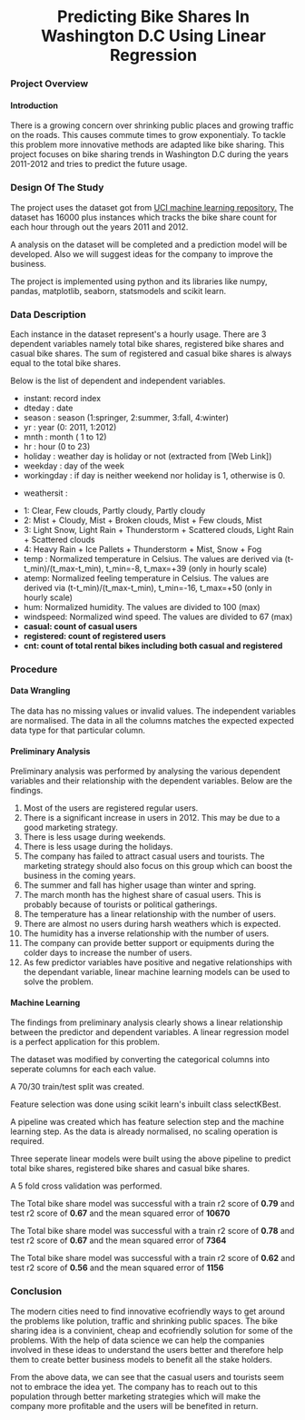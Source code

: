 <H1 style="text-align: center;">Predicting Bike Shares In Washington D.C Using Linear Regression</H1>

<H3>Project Overview</H3>

<H4>Introduction</H4>

  There is a growing concern over shrinking public places and growing traffic on the roads. This causes commute times 
  to grow exponentialy. To tackle this problem more innovative methods are adapted like bike sharing. This project focuses 
  on bike sharing trends in Washington D.C during the years 2011-2012 and tries to predict the future usage.
  
<H3>Design Of The Study</H3>

  The project uses the dataset got from <a href="https://archive.ics.uci.edu/ml/datasets/bike+sharing+dataset">UCI machine 
  learning repository.</a> The dataset has 16000 plus instances which tracks the bike share count for each hour through out 
  the years 2011 and 2012.
  
  A analysis on the dataset will be completed and a prediction model will be developed. Also we will suggest ideas for the 
  company to improve the business.
  
  The project is implemented using python and its libraries like numpy, pandas, matplotlib, seaborn, statsmodels and scikit learn.
  
 <H3>Data Description</H3>
 
  Each instance in the dataset represent's a hourly usage. There are 3 dependent variables namely total bike shares, registered
  bike shares and casual bike shares. The sum of registered and casual bike shares is always equal to the total bike shares.
  
  
  Below is the list of dependent and independent variables.
  
  - instant: record index
- dteday : date
- season : season (1:springer, 2:summer, 3:fall, 4:winter)
- yr : year (0: 2011, 1:2012)
- mnth : month ( 1 to 12)
- hr : hour (0 to 23)
- holiday : weather day is holiday or not (extracted from [Web Link])
- weekday : day of the week
- workingday : if day is neither weekend nor holiday is 1, otherwise is 0.
+ weathersit : 
- 1: Clear, Few clouds, Partly cloudy, Partly cloudy
- 2: Mist + Cloudy, Mist + Broken clouds, Mist + Few clouds, Mist
- 3: Light Snow, Light Rain + Thunderstorm + Scattered clouds, Light Rain + Scattered clouds
- 4: Heavy Rain + Ice Pallets + Thunderstorm + Mist, Snow + Fog
- temp : Normalized temperature in Celsius. The values are derived via (t-t_min)/(t_max-t_min), t_min=-8, t_max=+39 (only in hourly scale)
- atemp: Normalized feeling temperature in Celsius. The values are derived via (t-t_min)/(t_max-t_min), t_min=-16, t_max=+50 (only in hourly scale)
- hum: Normalized humidity. The values are divided to 100 (max)
- windspeed: Normalized wind speed. The values are divided to 67 (max)
- **casual: count of casual users**
- **registered: count of registered users**
- **cnt: count of total rental bikes including both casual and registered**

<H3>Procedure</H3>

<H4>Data Wrangling</H4>
   
   The data has no missing values or invalid values. The independent variables are normalised. The data in all the columns matches
   the expected expected data type for that particular column.
  
<H4>Preliminary Analysis</H4>

  Preliminary analysis was performed by analysing the various dependent variables and their relationship with the dependent 
  variables. Below are the findings.
  
  <ol>
<li> Most of the users are registered regular users.</li>
<li> There is a significant increase in users in 2012. This may be due to a good marketing strategy.</li>
<li> There is less usage during weekends.</li>
<li> There is less usage during the holidays.</li>
<li> The company has failed to attract casual users and tourists. The marketing strategy should also focus on this group which can boost the business in the coming years.</li>
<li> The summer and fall has higher usage than winter and spring.</li>
<li> The march month has the highest share of casual users. This is probably because of tourists or political gatherings.</li>
<li> The temperature has a linear relationship with the number of users.</li>
<li> There are almost no users during harsh weathers which is expected.</li>
<li> The humidity has a inverse relationship with the number of users.</li>
<li> The company can provide better support or equipments during the colder days to increase the number of users.</li>
<li> As few predictor variables have positive and negative relationships with the dependant variable, linear machine learning models can be used to solve the problem.
</ol>

<H4>Machine Learning</H4>

The findings from preliminary analysis clearly shows a linear relationship between the predictor and dependent variables. A linear
regression model is a perfect application for this problem.

The dataset was modified by converting the categorical columns into seperate columns for each each value.

A 70/30 train/test split was created.

Feature selection was done using scikit learn's inbuilt class selectKBest.

A pipeline was created which has feature selection step and the machine learning step. As the data is already normalised, no scaling
operation is required.

Three seperate linear models were built using the above pipeline to predict total bike shares, registered bike shares and casual
bike shares.

A 5 fold cross validation was performed.

The Total bike share model was successful with a train r2 score of **0.79** and test r2 score of **0.67** and the 
mean squared error of **10670**

The Total bike share model was successful with a train r2 score of **0.78** and test r2 score of **0.67** and the mean squared error 
of **7364**

The Total bike share model was successful with a train r2 score of **0.62** and test r2 score of **0.56** and the mean squared error 
of **1156**

<H3>Conclusion</H3>

The modern cities need to find innovative ecofriendly ways to get around the problems like polution, traffic and shrinking 
public spaces. The bike sharing idea is a convinient, cheap and ecofriendly solution for some of the problems. With the help of
data science we can help the companies involved in these ideas to understand the users better and therefore help them to 
create better business models to benefit all the stake holders.

From the above data, we can see that the casual users and tourists seem not to embrace the idea yet. The company has to reach out
to this population through better marketing strategies which will make the company more profitable and the users will be 
benefited in return.
